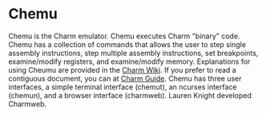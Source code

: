 # Chemu
Chemu is the Charm emulator. Chemu executes Charm "binary" code. Chemu has a collection of commands that allows the user to step single assembly instructions, step multiple assembly instructions, set breakpoints, examine/modify registers, and examine/modify memory. Explanations for using Cheumu are provided in the [Charm Wiki](https://github.com/gustycooper/charm/wiki). If you prefer to read a contiguous document, you can at [Charm Guide](https://gusty.bike/charm.html). Chemu has three user interfaces, a simple terminal interface (chemut), an ncurses interface (chemun), and a browser interface (charmweb). Lauren Knight developed Charmweb.


